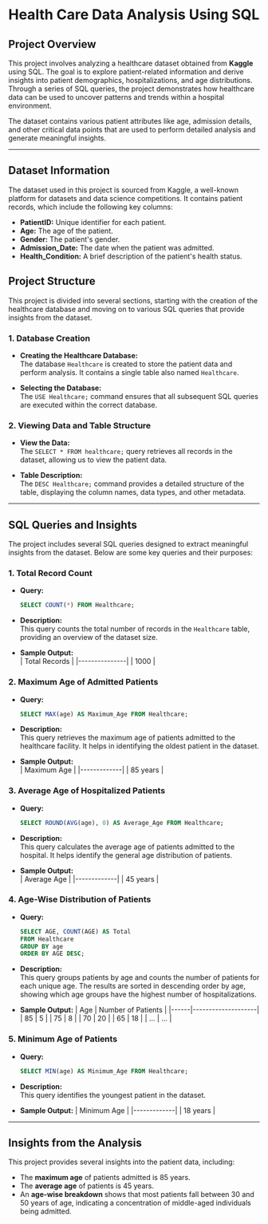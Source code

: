  
# Health Care Data Analysis Using SQL

## Project Overview

This project involves analyzing a healthcare dataset obtained from **Kaggle** using SQL. The goal is to explore patient-related information and derive insights into patient demographics, hospitalizations, and age distributions. Through a series of SQL queries, the project demonstrates how healthcare data can be used to uncover patterns and trends within a hospital environment.

The dataset contains various patient attributes like age, admission details, and other critical data points that are used to perform detailed analysis and generate meaningful insights.

---

## Dataset Information

The dataset used in this project is sourced from Kaggle, a well-known platform for datasets and data science competitions. It contains patient records, which include the following key columns:
- **PatientID:** Unique identifier for each patient.
- **Age:** The age of the patient.
- **Gender:** The patient's gender.
- **Admission_Date:** The date when the patient was admitted.
- **Health_Condition:** A brief description of the patient's health status.


## Project Structure

This project is divided into several sections, starting with the creation of the healthcare database and moving on to various SQL queries that provide insights from the dataset.

### 1. **Database Creation**
   - **Creating the Healthcare Database:**  
     The database `Healthcare` is created to store the patient data and perform analysis. It contains a single table also named `Healthcare`.
     
   - **Selecting the Database:**  
     The `USE Healthcare;` command ensures that all subsequent SQL queries are executed within the correct database.

### 2. **Viewing Data and Table Structure**
   - **View the Data:**  
     The `SELECT * FROM healthcare;` query retrieves all records in the dataset, allowing us to view the patient data.
     
   - **Table Description:**  
     The `DESC Healthcare;` command provides a detailed structure of the table, displaying the column names, data types, and other metadata.

---

## SQL Queries and Insights

The project includes several SQL queries designed to extract meaningful insights from the dataset. Below are some key queries and their purposes:

### 1. **Total Record Count**
   - **Query:**
     ```sql
     SELECT COUNT(*) FROM Healthcare;
     ```
   - **Description:**  
     This query counts the total number of records in the `Healthcare` table, providing an overview of the dataset size.

   - **Sample Output:**  
     | Total Records |
     |---------------|
     | 1000          |

### 2. **Maximum Age of Admitted Patients**
   - **Query:**
     ```sql
     SELECT MAX(age) AS Maximum_Age FROM Healthcare;
     ```
   - **Description:**  
     This query retrieves the maximum age of patients admitted to the healthcare facility. It helps in identifying the oldest patient in the dataset.

   - **Sample Output:**  
     | Maximum Age |
     |-------------|
     | 85 years    |

### 3. **Average Age of Hospitalized Patients**
   - **Query:**
     ```sql
     SELECT ROUND(AVG(age), 0) AS Average_Age FROM Healthcare;
     ```
   - **Description:**  
     This query calculates the average age of patients admitted to the hospital. It helps identify the general age distribution of patients.

   - **Sample Output:**  
     | Average Age |
     |-------------|
     | 45 years    |

### 4. **Age-Wise Distribution of Patients**
   - **Query:**
     ```sql
     SELECT AGE, COUNT(AGE) AS Total
     FROM Healthcare
     GROUP BY age
     ORDER BY AGE DESC;
     ```
   - **Description:**  
     This query groups patients by age and counts the number of patients for each unique age. The results are sorted in descending order by age, showing which age groups have the highest number of hospitalizations.

   - **Sample Output:**
     | Age  | Number of Patients |
     |------|--------------------|
     | 85   | 5                  |
     | 75   | 8                  |
     | 70   | 20                 |
     | 65   | 18                 |
     | ...  | ...                |

### 5. **Minimum Age of Patients**
   - **Query:**
     ```sql
     SELECT MIN(age) AS Minimum_Age FROM Healthcare;
     ```
   - **Description:**  
     This query identifies the youngest patient in the dataset.

   - **Sample Output:**
     | Minimum Age |
     |-------------|
     | 18 years    |

---

## Insights from the Analysis

This project provides several insights into the patient data, including:
- The **maximum age** of patients admitted is 85 years.
- The **average age** of patients is 45 years.
- An **age-wise breakdown** shows that most patients fall between 30 and 50 years of age, indicating a concentration of middle-aged individuals being admitted.

